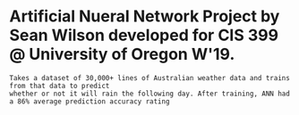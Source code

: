 # Artificial Nueral Network Project by Sean Wilson developed for CIS 399 @ University of Oregon W'19.
	Takes a dataset of 30,000+ lines of Australian weather data and trains from that data to predict 
	whether or not it will rain the following day. After training, ANN had a 86% average prediction accuracy rating